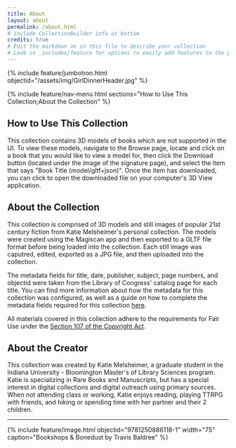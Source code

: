 ```yaml
---
title: About
layout: about
permalink: /about.html
# include CollectionBuilder info at bottom
credits: true
# Edit the markdown on in this file to describe your collection
# Look in _includes/feature for options to easily add features to the page
---
```


{% include feature/jumbotron.html objectid="/assets/img/GirlDinnerHeader.jpg" %}

{% include feature/nav-menu.html sections="How to Use This Collection;About the Collection" %}

## How to Use This Collection

This collection contains 3D models of books which are not supported in the UI. To view these models, navigate to the Browse page, locate and click on a book that you would like to view a model for, then click the Download button (located under the image of the signature page), and select the item that says "Book Title (model/gltf+json)". Once the item has downloaded, you can click to open the downloaded file on your computer's 3D View application. 

## About the Collection

This collection is comprised of 3D models and still images of popular 21st century fiction from Katie Melsheimer's personal collection. The models were created using the Magiscan app and then exported to a GLTF file format before being loaded into the collection. Each still image was caputred, edited, exported as a JPG file, and then uploaded into the collection.   

  
The metadata fields for title, date, publisher, subject, page numbers, and objectid were taken from the Library of Congress' catalog page for each title. You can find more information about how the metadata for this collection was configured, as well as a guide on how to complete the metadata fields required for this collection [here](https://docs.google.com/document/d/1DmbsjVqlAgDVZoumsQ3CbgYSKEmactEOl21RY-A-cTY/edit?usp=sharing).  

All materials covered in this collection adhere to the requirements for Fair Use under the [Section 107 of the Copyright Act](https://www.copyright.gov/fair-use/).  

## About the Creator  

This collection was created by Katie Melsheimer, a graduate student in the Indiana University - Bloomington Master's of Library Sciences program. Katie is specializing in Rare Books and Manuscripts, but has a special interest in digital collections and digital outreach using primary sources. When not attending class or working, Katie enjoys reading, playing TTRPG with friends, and hiking or spending time with her partner and their 2 children.  

____________________________________  

{% include feature/image.html objectid="9781250886118-1" width="75" caption="Bookshops & Bonedust by Travis Baldree" %}
